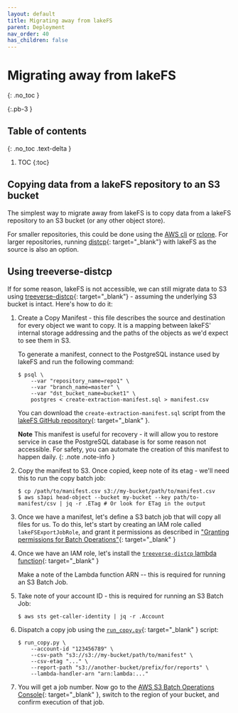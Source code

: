 ```yaml
---
layout: default
title: Migrating away from lakeFS
parent: Deployment
nav_order: 40
has_children: false
---
```


# Migrating away from lakeFS
{: .no_toc }

{:.pb-3 }

## Table of contents
{: .no_toc .text-delta }

1. TOC
{:toc}

## Copying data from a lakeFS repository to an S3 bucket

The simplest way to migrate away from lakeFS is to copy data from a lakeFS repository to an S3 bucket
(or any other object store).

For smaller repositories, this could be done using the [AWS cli](../using/aws_cli.md) or [rclone](../using/rclone.md).
For larger repositories, running [distcp](https://hadoop.apache.org/docs/current/hadoop-distcp/DistCp.html){: target="_blank"} with lakeFS as the source is also an option.


## Using treeverse-distcp

If for some reason, lakeFS is not accessible, we can still migrate data to S3 using [treeverse-distcp](https://github.com/treeverse/treeverse-distcp){: target="_blank"} -
assuming the underlying S3 bucket is intact. Here's how to do it:

1. Create a Copy Manifest - this file describes the source and destination for every object we want to copy. It is a mapping between lakeFS' internal storage addressing and the paths of the objects as we'd expect to see them in S3.
   
   To generate a manifest, connect to the PostgreSQL instance used by lakeFS and run the following command:
   
   ```shell
   $ psql \
       --var "repository_name=repo1" \
       --var "branch_name=master" \
       --var "dst_bucket_name=bucket1" \
       postgres < create-extraction-manifest.sql > manifest.csv
   ```
   
   You can download the `create-extraction-manifest.sql` script from the [lakeFS GitHub repository](https://github.com/treeverse/lakeFS/blob/master/scripts/create-extraction-manifest.sql){: target="_blank" }.
   
   **Note** This manifest is useful for recovery - it will allow you to restore service in case the PostgreSQL database is for some reason not accessible.
   For safety, you can automate the creation of this manifest to happen daily. 
   {: .note .note-info }
1. Copy the manifest to S3. Once copied, keep note of its etag - we'll need this to run the copy batch job:
   
   ```shell
   $ cp /path/to/manifest.csv s3://my-bucket/path/to/manifest.csv
   $ aws s3api head-object --bucket my-bucket --key path/to-manifest/csv | jq -r .ETag # Or look for ETag in the output
   ```
1. Once we have a manifest, let's define a S3 batch job that will copy all files for us.
To do this, let's start by creating an IAM role called `lakeFSExportJobRole`, and grant it permissions as described in ["Granting permissions for Batch Operations"](https://docs.aws.amazon.com/AmazonS3/latest/dev/batch-ops-iam-role-policies.html#batch-ops-iam-role-policies-create){: target="_blank" }
1. Once we have an IAM role, let's install the [`treeverse-distcp` lambda function](https://github.com/treeverse/treeverse-distcp/blob/master/lambda_handler.py){: target="_blank" }

   Make a note of the Lambda function ARN -- this is required for running an S3 Batch Job.
1. Take note of your account ID - this is required for running an S3 Batch Job:
   
   ```shell
   $ aws sts get-caller-identity | jq -r .Account
   ```
1. Dispatch a copy job using the [`run_copy.py`](https://github.com/treeverse/treeverse-distcp/blob/master/run_copy.py){: target="_blank" } script:
   
   ```shell
   $ run_copy.py \
       --account-id "123456789" \
       --csv-path "s3://s3://my-bucket/path/to/manifest" \
       --csv-etag "..." \
       --report-path "s3://another-bucket/prefix/for/reports" \
       --lambda-handler-arn "arn:lambda:..."
   ```
1. You will get a job number. Now go to the [AWS S3 Batch Operations Console](https://s3.console.aws.amazon.com/s3/jobs){: target="_blank" }, switch to the region of your bucket, and confirm execution of that job.

